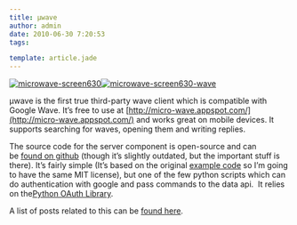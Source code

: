 ```yaml
---
title: μwave
author: admin
date: 2010-06-30 7:20:53
tags: 

template: article.jade
---
```


<div>

[![](microwave-screen630.png "microwave-screen630")](microwave-screen630.png)[![](microwave-screen630-wave.png "microwave-screen630-wave")](microwave-screen630-wave.png)

μwave is the first true third-party wave client which is compatible with Google Wave. It’s free to use at [http://micro-wave.appspot.com/](http://micro-wave.appspot.com/) and works great on mobile devices. It supports searching for waves, opening them and writing replies.

The source code for the server component is open-source and can be [found on github](http://gist.github.com/417035) (though it’s slightly outdated, but the important stuff is there). It’s fairly simple (It’s based on the original [example code](http://oauth.googlecode.com/svn/code/python/oauth/example/client.py) so I’m going to have the same MIT license), but one of the few python scripts which can do authentication with google and pass commands to the data api.  It relies on the[Python OAuth Library](http://oauth.googlecode.com/svn/code/python/oauth/).

A list of posts related to this can be [found here](category/wave-2/microwave-wave-2/).
</div>

 
